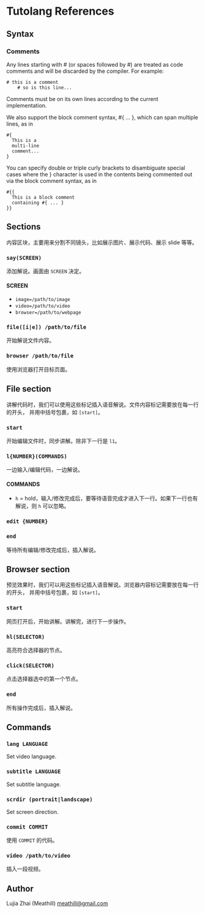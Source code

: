Tutolang References
===================

Syntax
------

### Comments

Any lines starting with # (or spaces followed by #) are treated as code comments and will be discarded by the compiler. For example:

```
# this is a comment
    # so is this line...
```

Comments must be on its own lines according to the current implementation.

We also support the block comment syntax, #{ ... }, which can span multiple lines, as in

```
#{
  This is a
  multi-line
  comment...
}
```

You can specify double or triple curly brackets to disambiguate special cases where the } character is used in the contents being commented out via the block comment syntax, as in

```
#{{
  This is a block comment
  containing #{ ... }
}}
```


Sections
--------

内容区块，主要用来分割不同镜头，比如展示图片、展示代码、展示 slide 等等。

### `say(SCREEN)`

添加解说。画面由 `SCREEN` 决定。

#### SCREEN

* `image=/path/to/image`
* `video=/path/to/video`
* `browser=/path/to/webpage`

### `file([i|e]) /path/to/file`

开始解说文件内容。

### `browser /path/to/file`

使用浏览器打开目标页面。


File section
------------

讲解代码时，我们可以使用这些标记插入语音解说。文件内容标记需要放在每一行的开头，
并用中括号包裹，如 `[start]`。

### `start`

开始编辑文件时，同步讲解。除非下一行是 `l1`。

### `l{NUMBER}(COMMANDS)`

一边输入/编辑代码，一边解说。

#### COMMANDS

* `h` = hold，输入/修改完成后，要等待语音完成才进入下一行。如果下一行也有解说，则 `h` 可以忽略。

### `edit {NUMBER}`

### `end`

等待所有编辑/修改完成后，插入解说。


Browser section
---------------

预览效果时，我们可以用这些标记插入语音解说。浏览器内容标记需要放在每一行的开头，
并用中括号包裹，如 `[start]`。

### `start`

网页打开后，开始讲解。讲解完，进行下一步操作。

### `hl(SELECTOR)`

高亮符合选择器的节点。

### `click(SELECTOR)`

点击选择器选中的第一个节点。

### `end`

所有操作完成后，插入解说。

Commands
--------

### `lang LANGUAGE`

Set video language.

### `subtitle LANGUAGE`

Set subtitle language.

### `scrdir (portrait|landscape)`

Set screen direction.

### `commit COMMIT`

使用 `COMMIT` 的代码。

### `video /path/to/video`

插入一段视频。

Author
------

Lujia Zhai (Meathill) [meathill@gmail.com](mailto:meathill@gmail.com)
